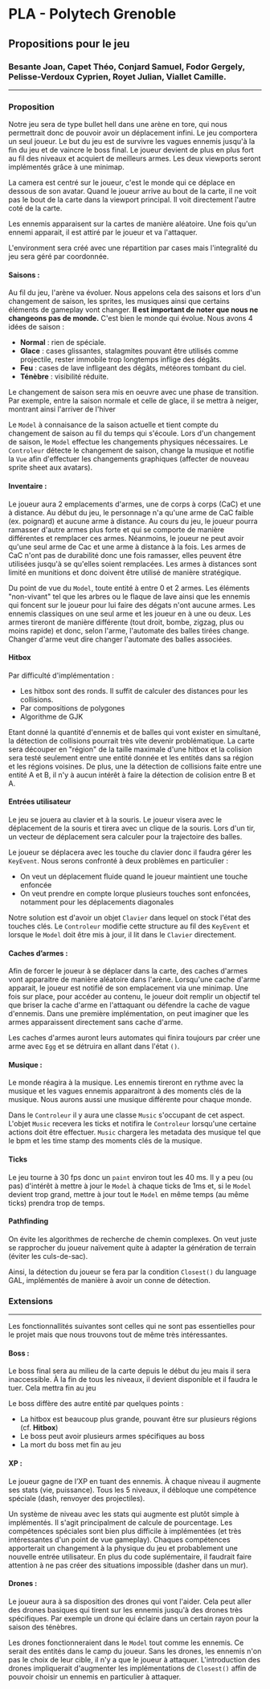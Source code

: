 # PLA - Polytech Grenoble

## Propositions pour le jeu

### Besante Joan, Capet Théo, Conjard Samuel, Fodor Gergely, Pelisse-Verdoux Cyprien, Royet Julian, Viallet Camille.

------------------------------------------------------

### Proposition

Notre jeu sera de type bullet hell dans une arène en tore, qui nous permettrait donc de pouvoir avoir un déplacement infini.
Le jeu comportera un seul joueur. Le but du jeu est de survivre les vagues ennemis jusqu'à la fin du jeu et de vaincre le
boss final. Le joueur devient de plus en plus fort au fil des niveaux et acquiert de meilleurs armes. Les deux viewports
seront implémentés grâce à une minimap.

La camera est centré sur le joueur, c'est le monde qui ce déplace en dessous de son avatar. Quand le joueur arrive au bout de la carte,
il ne voit pas le bout de la carte dans la viewport principal. Il voit directement l'autre coté de la carte.

Les ennemis apparaisent sur la cartes de manière aléatoire. Une fois qu'un ennemi apparait, il est attiré par le joueur et va l'attaquer.

L'environment sera créé avec une répartition par cases mais l'integralité du jeu sera géré par coordonnée.

#### Saisons :

Au fil du jeu, l'arène va évoluer. Nous appelons cela des saisons et lors d'un changement de saison, les sprites, les musiques
ainsi que certains éléments de gameplay vont changer. **Il est important de noter que nous ne changeons pas de monde.**
C'est bien le monde qui évolue. Nous avons 4 idées de saison :

- **Normal** : rien de spéciale.
- **Glace** : cases glissantes, stalagmites pouvant être utilisés comme projectile, rester immobile trop longtemps inflige des dégâts.
- **Feu** : cases de lave infligeant des dégâts, météores tombant du ciel.
- **Ténèbre** : visibilité réduite.

Le changement de saison sera mis en oeuvre avec une phase de transition. Par exemple, entre la saison normale et celle
de glace, il se mettra à neiger, montrant ainsi l'arriver de l'hiver

Le `Model` à connaisance de la saison actuelle et tient compte du changement de saison au fil du temps qui s'écoule.
Lors d'un changement de saison, le `Model` effectue les changements physiques nécessaires. Le `Controleur` détecte le
changement de saison, change la musique et notifie la `Vue` afin d'effectuer les changements graphiques (affecter de
nouveau sprite sheet aux avatars).

#### Inventaire :

Le joueur aura 2 emplacements d'armes, une de corps à corps (CaC) et une à distance. Au début du jeu, le personnage n'a
qu'une arme de CaC faible (ex. poignard) et aucune arme à distance. Au cours du jeu, le joueur pourra ramasser d'autre
armes plus forte et qui se comporte de manière différentes et remplacer ces armes. Néanmoins, le joueur ne peut avoir qu'une
seul arme de Cac et une arme à distance à la fois. Les armes de CaC n'ont pas de durabilité donc une fois ramasser, elles
peuvent être utilisées jusqu'à se qu'elles soient remplacées. Les armes à distances sont limité en munitions et donc
doivent être utilisé de manière stratégique.

Du point de vue du `Model`, toute entité à entre 0 et 2 armes. Les éléments "non-vivant" tel que les arbres ou le flaque
de lave ainsi que les ennemis qui foncent sur le joueur pour lui faire des dégats n'ont aucune armes. Les ennemis classiques
on une seul arme et les joueur en à une ou deux. Les armes tireront de manière différente (tout droit, bombe, zigzag,
plus ou moins rapide) et donc, selon l'arme, l'automate des balles tirées change. Changer d'arme veut dire changer l'automate
des balles associées.

#### Hitbox

Par difficulté d'implémentation :

- Les hitbox sont des ronds. Il suffit de calculer des distances pour les collisions.
- Par compositions de polygones
- Algorithme de GJK

Etant donné la quantité d'ennemis et de balles qui vont exister en simultané, la détection de collisions pourrait très vite
devenir problématique. La carte sera découper en "région" de la taille maximale d'une hitbox et la colision sera testé seulement
entre une entité donnée et les entités dans sa région et les régions voisines. De plus, une la détection de collisions faite
entre une entité A et B, il n'y à aucun intérêt à faire la détection de colision entre B et A.

#### Entrées utilisateur

Le jeu se jouera au clavier et à la souris. Le joueur visera avec le déplacement de la souris et tirera avec un clique de la souris.
Lors d'un tir, un vecteur de déplacement sera calculer pour la trajectoire des balles.

Le joueur se déplacera avec les touche du clavier donc il faudra gérer les `KeyEvent`. Nous serons confronté à deux
problèmes en particulier :

- On veut un déplacement fluide quand le joueur maintient une touche enfoncée
- On veut prendre en compte lorque plusieurs touches sont enfoncées, notamment pour les déplacements diagonales

Notre solution est d'avoir un objet `Clavier` dans lequel on stock l'état des touches clés. Le `Controleur` modifie
cette structure au fil des `KeyEvent` et lorsque le `Model` doit être mis à jour, il lit dans le `Clavier` directement.

#### Caches d’armes :

Afin de forcer le joueur à se déplacer dans la carte, des caches d'armes vont apparaitre de manière aléatoire dans l'arène.
Lorsqu'une cache d'arme apparait, le joueur est notifié de son emplacement via une minimap. Une fois sur place, pour
accéder au contenu, le joueur doit remplir un objectif tel que briser la cache d'arme en l'attaquant ou défendre la cache
de vague d'ennemis. Dans une première implémentation, on peut imaginer que les armes apparaissent directement sans cache
d'arme.

Les caches d'armes auront leurs automates qui finira toujours par créer une arme avec `Egg` et se détruira en allant dans
l'état `()`.

#### Musique :

Le monde réagira à la musique. Les ennemis tireront en rythme avec la musique et les vagues ennemis apparaitront à des
moments clés de la musique. Nous aurons aussi une musique différente pour chaque monde.

Dans le `Controleur` il y aura une classe `Music` s'occupant de cet aspect. L'objet `Music` recevera les ticks
et notifira le `Controleur` lorsqu'une certaine actions doit être effectuer. `Music` chargera les metadata des
musique tel que le bpm et les time stamp des moments clés de la musique.

#### Ticks

Le jeu tourne à 30 fps donc un `paint` environ tout les 40 ms. Il y a peu (ou pas) d'intérêt à mettre à jour le `Model`
à chaque ticks de 1ms et, si le `Model` devient trop grand, mettre à jour tout le `Model` en même temps (au même ticks)
prendra trop de temps.

#### Pathfinding

On évite les algorithmes de recherche de chemin complexes. On veut juste se rapprocher du joueur naïvement quite à adapter
la génération de terrain (éviter les culs-de-sac).

Ainsi, la détection du joueur se fera par la condition `Closest()` du language GAL, implémentés de manière à avoir un
conne de détection.

### Extensions

------------------------------------------------------

Les fonctionnallités suivantes sont celles qui ne sont pas essentielles pour le projet mais que nous trouvons tout de
même très intéressantes.  

#### Boss :

Le boss final sera au milieu de la carte depuis le début du jeu mais il sera inaccessible.
À la fin de tous les niveaux, il devient disponible et il faudra le tuer. Cela mettra fin au jeu

Le boss diffère des autre entité par quelques points :

- La hitbox est beaucoup plus grande, pouvant être sur plusieurs régions (cf. **Hitbox**)
- Le boss peut avoir plusieurs armes spécifiques au boss
- La mort du boss met fin au jeu

#### XP :

Le joueur gagne de l’XP en tuant des ennemis. À chaque niveau il augmente ses stats (vie, puissance). Tous les 5 niveaux,
il débloque une compétence spéciale (dash, renvoyer des projectiles).

Un système de niveau avec les stats qui augmente est plutôt simple à implémentés. Il s'agit principalment de calcule de pourcentage.
Les compétences spéciales sont bien plus difficile à implémentées (et très intéressantes d'un point de vue gameplay).
Chaques compétences apporterait un changement à la physique du jeu et probablement une nouvelle entrée utilisateur.
En plus du code suplémentaire, il faudrait faire attention à ne pas créer des situations impossible (dasher dans un mur).

#### Drones :

Le joueur aura à sa disposition des drones qui vont l'aider. Cela peut aller des drones basiques qui tirent sur les ennemis
jusqu'à des drones très spécifiques. Par exemple un drone qui éclaire dans un certain rayon pour la saison des ténèbres.

Les drones fonctionneraient dans le `Model` tout comme les ennemis. Ce serait des entités dans le camp du joueur.
Sans les drones, les ennemis n'on pas le choix de leur cible, il n'y a que le joueur à attaquer. L'introduction des drones
impliquerait d'augmenter les implémentations de `Closest()` affin de pouvoir choisir un ennemis en particulier à attaquer.
